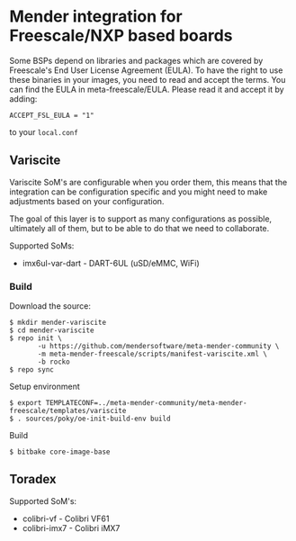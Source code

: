 # Mender integration for Freescale/NXP based boards

Some BSPs depend on libraries and packages which are covered by Freescale's
End User License Agreement (EULA). To have the right to use these binaries in
your images, you need to read and accept the terms. You can find the EULA in
meta-freescale/EULA. Please read it and accept it by adding:

    ACCEPT_FSL_EULA = "1"

to your `local.conf`

## Variscite

Variscite SoM's are configurable when you order them, this means that the
integration can be configuration specific and you might need to make
adjustments based on your configuration.

The goal of this layer is to support as many configurations as possible,
ultimately all of them, but to be able to do that we need to collaborate.

Supported SoMs:

- imx6ul-var-dart - DART-6UL (uSD/eMMC, WiFi)

### Build

Download the source:

    $ mkdir mender-variscite
    $ cd mender-variscite
    $ repo init \
           -u https://github.com/mendersoftware/meta-mender-community \
           -m meta-mender-freescale/scripts/manifest-variscite.xml \
           -b rocko
    $ repo sync

Setup environment

    $ export TEMPLATECONF=../meta-mender-community/meta-mender-freescale/templates/variscite
    $ . sources/poky/oe-init-build-env build

Build

    $ bitbake core-image-base

## Toradex

Supported SoM's:

- colibri-vf - Colibri VF61
- colibri-imx7 - Colibri iMX7
